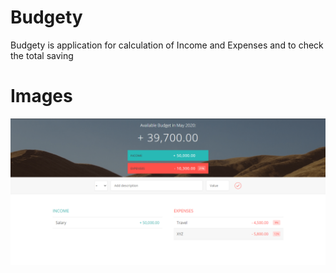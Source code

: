 # Budgety
Budgety is application for calculation of Income and Expenses and to check the total saving

# Images

![](Images/1.png)
